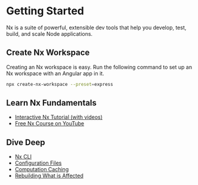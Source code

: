 # Getting Started

Nx is a suite of powerful, extensible dev tools that help you develop, test, build, and scale Node applications.

## Create Nx Workspace

Creating an Nx workspace is easy. Run the following command to set up an Nx workspace with an Angular app in it.

```bash
npx create-nx-workspace --preset=express
```

## Learn Nx Fundamentals

- [Interactive Nx Tutorial (with videos)](/{{framework}}/tutorial/01-create-application)
- [Free Nx Course on YouTube](https://www.youtube.com/watch?time_continue=49&v=2mYLe9Kp9VM&feature=emb_logo)

## Dive Deep

- [Nx CLI](/{{framework}}/getting-started/cli-overview)
- [Configuration Files](/{{framework}}/getting-started/configuration)
- [Computation Caching](/{{framework}}/core-concepts/computation-caching)
- [Rebuilding What is Affected](/{{framework}}/core-concepts/affected)
